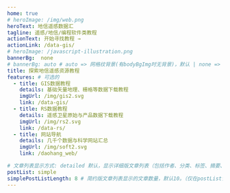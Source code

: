 ```yaml
---
home: true
# heroImage: /img/web.png
heroText: 地信遥感数据汇
tagline: 遥感/地信/编程软件类教程
actionText: 开始寻找教程 →
actionLink: /data-gis/
# heroImage: /javascript-illustration.png
bannerBg:  none
# bannerBg: auto # auto => 网格纹背景(有bodyBgImg时无背景)，默认 | none => 无 | '大图地址' | background: 自定义背景样式       提示：如发现文本颜色不适应你的背景时可以到palette.styl修改$bannerTextColor变量
title: 探索地信遥感资源教程
features: # 可选的
  - title: GIS数据教程
    details: 基础矢量地理、栅格等数据下载教程
    imgUrl: /img/gis2.svg
    link: /data-gis/
  - title: RS数据教程
    details: 遥感卫星原始与产品数据下载教程
    imgUrl: /img/rs2.svg
    link: /data-rs/
  - title: 网站导航
    details: 几千个数据与科学网站汇总
    imgUrl: /img/soft2.svg
    link: /daohang_web/

# 文章列表显示方式: detailed 默认，显示详细版文章列表（包括作者、分类、标签、摘要、分页等）| simple => 显示简约版文章列表（仅标题和日期）| none 不显示文章列表
postList: simple
simplePostListLength: 8 # 简约版文章列表显示的文章数量，默认10。（仅在postList设置为simple时生效）
---
```




<!--

// 可以在这里放一些md信息，在转换时自动注释掉

 -->
